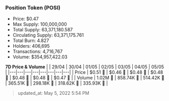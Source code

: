
  ### Position Token (POSI)
  - Price: $0.47
  - Max Supply: 100,000,000
  - Total Supply: 63,371,180.587
  - Circulating Supply: 63,371,175.761
  - Total Burn: 4.827
  - Holders: 406,695
  - Transactions: 4,716,767
  - Volume: $354,957,422.03

  **7D Price & Volume**
  | | 29&#x2F;04 | 30&#x2F;04 | 01&#x2F;05 | 02&#x2F;05 | 03&#x2F;05 | 04&#x2F;05 | 05&#x2F;05 |
  |---|---|---|---|---|---|---|---|
  | Price | $0.51 🔻 | $0.46 🔻 | $0.48 🚀 | $0.48 🔻 | $0.48 🚀 | $0.48 🚀 | $0.47 🔻 |
  | Volume | 1.02M 🔻 | 858.74K 🔻 | 514.42K 🔻 | 365.51K 🔻 | 298.18K 🔻 | 318.62K 🚀 | 335.93K 🚀 |

  > updated_at: May 5, 2022 5:54 PM
